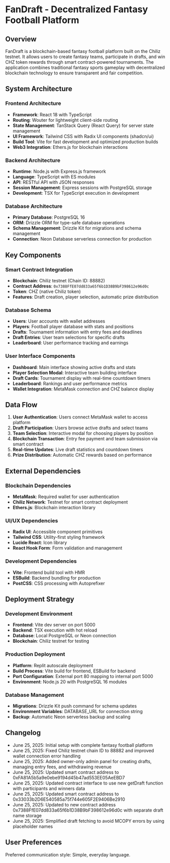 # FanDraft - Decentralized Fantasy Football Platform

## Overview

FanDraft is a blockchain-based fantasy football platform built on the Chiliz testnet. It allows users to create fantasy teams, participate in drafts, and win CHZ token rewards through smart contract-powered tournaments. The application combines traditional fantasy sports gameplay with decentralized blockchain technology to ensure transparent and fair competition.

## System Architecture

### Frontend Architecture
- **Framework**: React 18 with TypeScript
- **Routing**: Wouter for lightweight client-side routing
- **State Management**: TanStack Query (React Query) for server state management
- **UI Framework**: Tailwind CSS with Radix UI components (shadcn/ui)
- **Build Tool**: Vite for fast development and optimized production builds
- **Web3 Integration**: Ethers.js for blockchain interactions

### Backend Architecture
- **Runtime**: Node.js with Express.js framework
- **Language**: TypeScript with ES modules
- **API**: RESTful API with JSON responses
- **Session Management**: Express sessions with PostgreSQL storage
- **Development**: TSX for TypeScript execution in development

### Database Architecture
- **Primary Database**: PostgreSQL 16
- **ORM**: Drizzle ORM for type-safe database operations
- **Schema Management**: Drizzle Kit for migrations and schema management
- **Connection**: Neon Database serverless connection for production

## Key Components

### Smart Contract Integration
- **Blockchain**: Chiliz testnet (Chain ID: 88882)
- **Contract Address**: `0x7388FfE07dd833a65f6b1D38B9bF398612e96d0c`
- **Token**: CHZ (native Chiliz token)
- **Features**: Draft creation, player selection, automatic prize distribution

### Database Schema
- **Users**: User accounts with wallet addresses
- **Players**: Football player database with stats and positions
- **Drafts**: Tournament information with entry fees and deadlines
- **Draft Entries**: User team selections for specific drafts
- **Leaderboard**: User performance tracking and earnings

### User Interface Components
- **Dashboard**: Main interface showing active drafts and stats
- **Player Selection Modal**: Interactive team building interface
- **Draft Cards**: Tournament display with real-time countdown timers
- **Leaderboard**: Rankings and user performance metrics
- **Wallet Integration**: MetaMask connection and CHZ balance display

## Data Flow

1. **User Authentication**: Users connect MetaMask wallet to access platform
2. **Draft Participation**: Users browse active drafts and select teams
3. **Team Selection**: Interactive modal for choosing players by position
4. **Blockchain Transaction**: Entry fee payment and team submission via smart contract
5. **Real-time Updates**: Live draft statistics and countdown timers
6. **Prize Distribution**: Automatic CHZ rewards based on performance

## External Dependencies

### Blockchain Dependencies
- **MetaMask**: Required wallet for user authentication
- **Chiliz Network**: Testnet for smart contract deployment
- **Ethers.js**: Blockchain interaction library

### UI/UX Dependencies
- **Radix UI**: Accessible component primitives
- **Tailwind CSS**: Utility-first styling framework
- **Lucide React**: Icon library
- **React Hook Form**: Form validation and management

### Development Dependencies
- **Vite**: Frontend build tool with HMR
- **ESBuild**: Backend bundling for production
- **PostCSS**: CSS processing with Autoprefixer

## Deployment Strategy

### Development Environment
- **Frontend**: Vite dev server on port 5000
- **Backend**: TSX execution with hot reload
- **Database**: Local PostgreSQL or Neon connection
- **Blockchain**: Chiliz testnet for testing

### Production Deployment
- **Platform**: Replit autoscale deployment
- **Build Process**: Vite build for frontend, ESBuild for backend
- **Port Configuration**: External port 80 mapping to internal port 5000
- **Environment**: Node.js 20 with PostgreSQL 16 modules

### Database Management
- **Migrations**: Drizzle Kit push command for schema updates
- **Environment Variables**: DATABASE_URL for connection string
- **Backup**: Automatic Neon serverless backup and scaling

## Changelog

- June 25, 2025: Initial setup with complete fantasy football platform
- June 25, 2025: Fixed Chiliz testnet chain ID to 88882 and improved wallet connection error handling
- June 25, 2025: Added owner-only admin panel for creating drafts, managing entry fees, and withdrawing revenue
- June 25, 2025: Updated smart contract address to 0xFA81A5b5a9e0ebe9194d45b47ad553EE05AeEBD7
- June 25, 2025: Updated contract interface to use new getDraft function with participants and winners data
- June 25, 2025: Updated smart contract address to 0x33033b2D6E540585a75f744e605F2E9406Be2910
- June 25, 2025: Updated to new contract address 0x7388FfE07dd833a65f6b1D38B9bF398612e96d0c with separate draft name storage
- June 25, 2025: Simplified draft fetching to avoid MCOPY errors by using placeholder names

## User Preferences

Preferred communication style: Simple, everyday language.